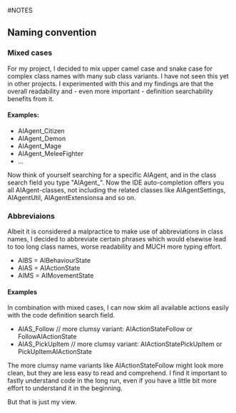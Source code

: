 #NOTES

## Naming convention

### Mixed cases

For my project, I decided to mix upper camel case and snake case for complex class names with many sub class variants. I have not seen this yet in other projects. I experimented with this and my findings are that the overall readability and - even more important - definition searchability benefits from it.

#### Examples:

- AIAgent_Citizen
- AIAgent_Demon
- AIAgent_Mage
- AIAgent_MeleeFighter
- ...

Now think of yourself searching for a specific AIAgent, and in the class search field you type "AIAgent_". Now the IDE auto-completion offers you all AIAgent-classes, not including the related classes like AIAgentSettings, AIAgentUtil, AIAgentExtensionsa and so on.

### Abbreviaions

Albeit it is considered a malpractice to make use of abbreviations in class names, I decided to abbreviate certain phrases which would elsewise lead to too long class names, worse readability and MUCH more typing effort.

- AIBS = AIBehaviourState
- AIAS = AIActionState
- AIMS = AIMovementState

#### Examples

In combination with mixed cases, I can now skim all available actions easily with the code definition search field.

- AIAS_Follow // more clumsy variant: AIActionStateFollow or FollowAIActionState
- AIAS_PickUpItem // more clumsy variant: AIActionStatePickUpItem or PickUpItemAIActionState

The more clumsy name variants like AIActionStateFollow might look more clean, but they are less easy to read and comprehend. I find it important to fastly understand code in the long run, even if you have a little bit more effort to understand it in the beginning.

But that is just my view.